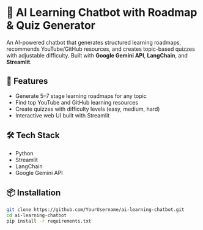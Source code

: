 # 🧠 AI Learning Chatbot with Roadmap & Quiz Generator

An AI-powered chatbot that generates structured learning roadmaps, recommends YouTube/GitHub resources, and creates topic-based quizzes with adjustable difficulty. Built with **Google Gemini API**, **LangChain**, and **Streamlit**.

## 🚀 Features
- Generate 5–7 stage learning roadmaps for any topic
- Find top YouTube and GitHub learning resources
- Create quizzes with difficulty levels (easy, medium, hard)
- Interactive web UI built with Streamlit

## 🛠 Tech Stack
- Python
- Streamlit
- LangChain
- Google Gemini API

## 📦 Installation
```bash
git clone https://github.com/YourUsername/ai-learning-chatbot.git
cd ai-learning-chatbot
pip install -r requirements.txt
